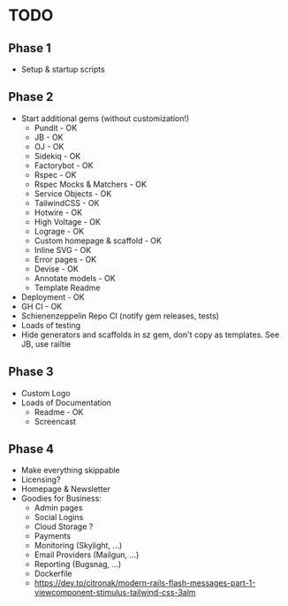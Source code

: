 
# TODO

## Phase 1
- Setup & startup scripts
## Phase 2
- Start additional gems (without customization!)
    - Pundit - OK
    - JB - OK
    - OJ - OK
    - Sidekiq - OK
    - Factorybot - OK
    - Rspec - OK
    - Rspec Mocks & Matchers - OK
    - Service Objects - OK
    - TailwindCSS - OK
    - Hotwire - OK
    - High Voltage - OK
    - Lograge - OK
    - Custom homepage & scaffold - OK
    - Inline SVG - OK
    - Error pages - OK
    - Devise - OK
    - Annotate models - OK
    - Template Readme 
- Deployment - OK
- GH CI - OK
- Schienenzeppelin Repo CI (notify gem releases, tests)
- Loads of testing
- Hide generators and scaffolds in sz gem, don't copy as templates. See JB, use railtie
## Phase 3
- Custom Logo
- Loads of Documentation
    - Readme - OK
    - Screencast

## Phase 4
- Make everything skippable
- Licensing? 
- Homepage & Newsletter
- Goodies for Business: 
    - Admin pages
    - Social Logins
    - Cloud Storage ?
    - Payments
    - Monitoring (Skylight, ...)
    - Email Providers (Mailgun, ...)
    - Reporting (Bugsnag, ...)
    - Dockerfile
    - https://dev.to/citronak/modern-rails-flash-messages-part-1-viewcomponent-stimulus-tailwind-css-3alm
